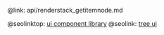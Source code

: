 @link: api/renderstack_getitemnode.md

@seolinktop: [ui component library](https://webix.com)
@seolink: [tree ui](https://webix.com/widget/tree/)